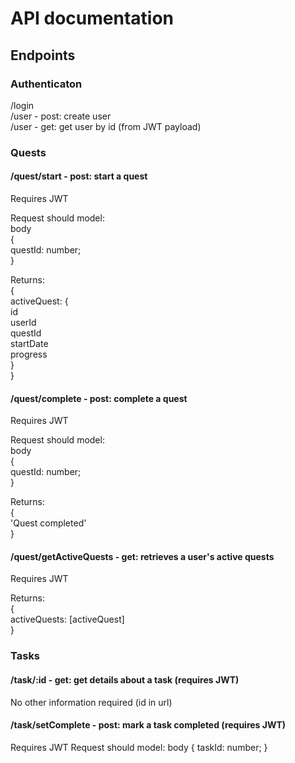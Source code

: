 # API documentation

## Endpoints

### Authenticaton

/login\
/user - post: create user\
/user - get: get user by id (from JWT payload)

### Quests

#### /quest/start - post: start a quest

Requires JWT

Request should model:\
body\
{\
  questId: number;\
}

Returns:\
{\
  activeQuest: {\
    id\
    userId\
    questId\
    startDate\
    progress\
  }\
}


#### /quest/complete - post: complete a quest

Requires JWT

Request should model:\
body\
{\
  questId: number;\
}

Returns:\
{\
  'Quest completed'\
}


#### /quest/getActiveQuests - get: retrieves a user's active quests

Requires JWT

Returns:\
{\
  activeQuests: [activeQuest]\
}

### Tasks

#### /task/:id - get: get details about a task (requires JWT)

No other information required (id in url)

#### /task/setComplete - post: mark a task completed (requires JWT)

Requires JWT
Request should model:
body
{
  taskId: number;
}



